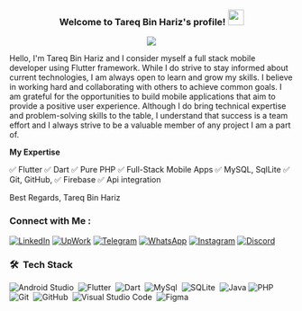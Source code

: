 
<h3 align="center">
  Welcome to Tareq Bin Hariz's profile!
  <img src="https://media.giphy.com/media/hvRJCLFzcasrR4ia7z/giphy.gif" width="28">
</h3>

<!-- Typing SVG by DenverCoder1 - https://github.com/DenverCoder1/readme-typing-svg -->
<p align="center">
  <a href="https://github.com/DenverCoder1/readme-typing-svg"><img src="https://readme-typing-svg.herokuapp.com/?lines=Full-Stack%20Mobile%20Developer;Always%20learning%20new%20things&font=Fira%20Code&center=true&width=440&height=45&color=f75c7e&vCenter=true&size=22"></a>
</p> 

Hello, I'm Tareq Bin Hariz and I consider myself a full stack mobile developer using Flutter framework. While I do strive to stay informed about current technologies, I am always open to learn and grow my skills. I believe in working hard and collaborating with others to achieve common goals. I am grateful for the opportunities to build mobile applications that aim to provide a positive user experience. Although I do bring technical expertise and problem-solving skills to the table, I understand that success is a team effort and I always strive to be a valuable member of any project I am a part of.

________________________My Expertise________________________

✅ Flutter
✅ Dart
✅ Pure PHP
✅ Full-Stack Mobile Apps
✅ MySQL, SqlLite
✅ Git, GitHub,
✅ Firebase
✅ Api integration

Best Regards,
Tareq Bin Hariz

### Connect with Me :

  [![LinkedIn](https://img.shields.io/badge/LinkedIn-0077B5?style=for-the-badge&logo=linkedin&logoColor=white)](https://linkedin.com/in/tareq-bin-hariz-0202092b0)
  [![UpWork](https://img.shields.io/badge/UpWork-14a800?style=for-the-badge&logo=upwork&logoColor=white)](https://www.upwork.com/freelancers/~01b01f84f604897150)
  [![Telegram](https://img.shields.io/badge/Telegram-30a3e6?style=for-the-badge&logo=telegram&logoColor=white)](https://t.me/tareqbinahriz)
  [![WhatsApp](https://img.shields.io/badge/WhatsApp-25D366?style=for-the-badge&logo=whatsapp&logoColor=white)](https://wa.me/735696794)
  [![Instagram](https://img.shields.io/badge/-Instagram-%23E4405F?style=for-the-badge&logo=instagram&logoColor=white)](https://www.instagram.com/tareqbinhariz/)
  [![Discord](https://img.shields.io/badge/Discord-7289DA?style=for-the-badge&logo=discord&logoColor=white)](https://discordapp.com/channels/@me/tareqbinhariz/)

### 🛠 &nbsp;Tech Stack
![Android Studio](https://img.shields.io/badge/-AndroidStudio-05122A?style=flat&logo=AndroidStudio)&nbsp;
![Flutter](https://img.shields.io/badge/-Flutter-05122A?style=flat&logo=Flutter&logoColor=007ACC)&nbsp;
![Dart](https://img.shields.io/badge/-Dart-05122A?style=flat&logo=Dart&logoColor=007ACC)&nbsp;
![MySql](https://img.shields.io/badge/-MySql-05122A?style=flat&logo=MySQL&logoColor=1572B6)&nbsp;
![SQLite](https://img.shields.io/badge/-SQLite-05122A?style=flat&logo=sqlite&logoColor=07405E)&nbsp;
![Java](https://img.shields.io/badge/-Java-05122A?style=flat&logo=openjdk&logoColor=f89917)
![PHP](https://img.shields.io/badge/-PHP-05122A?style=flat&logo=PHP&logoColor=556096)&nbsp;
![Git](https://img.shields.io/badge/-Git-05122A?style=flat&logo=git)&nbsp;
![GitHub](https://img.shields.io/badge/-GitHub-05122A?style=flat&logo=github)&nbsp;
![Visual Studio Code](https://img.shields.io/badge/-Visual%20Studio%20Code-05122A?style=flat&logo=visual-studio-code&logoColor=007ACC)&nbsp;
![Figma](https://img.shields.io/badge/-Figma-05122A?style=flat&logo=figma&logoColor=figma)&nbsp;

